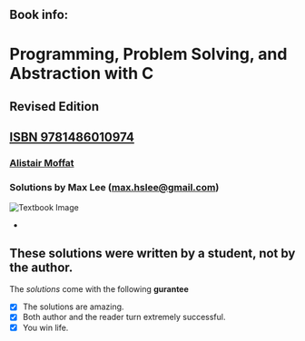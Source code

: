 ## Book info:

# Programming, Problem Solving, and Abstraction with C
## Revised Edition
## [ISBN 9781486010974](http://people.eng.unimelb.edu.au/ammoffat/ppsaa/)
### [Alistair Moffat](http://people.eng.unimelb.edu.au/ammoffat/)

### Solutions by Max Lee (max.hslee@gmail.com)

![Textbook Image](http://people.eng.unimelb.edu.au/ammoffat/ppsaa/front-cover-revised.jpg)

-

## These solutions were written by a student, not by the author.
The *solutions* come with the following **gurantee**
- [x] The solutions are amazing.
- [x] Both author and the reader turn extremely successful.
- [x] You win life.
